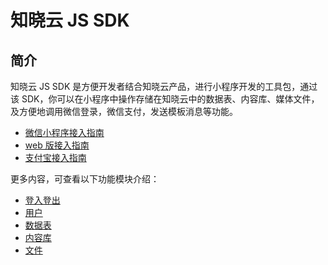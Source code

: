 # 知晓云 JS SDK

## 简介

知晓云 JS SDK 是方便开发者结合知晓云产品，进行小程序开发的工具包，通过该 SDK，你可以在小程序中操作存储在知晓云中的数据表、内容库、媒体文件，及方便地调用微信登录，微信支付，发送模板消息等功能。

- [微信小程序接入指南](./wechat/README.md)
- [web 版接入指南](./web/README.md)
- [支付宝接入指南](./alipay/README.md)


更多内容，可查看以下功能模块介绍：

* [登入登出](./auth.md)
* [用户](./account.md)
* [数据表](./schema/README.md)
* [内容库](./content/README.md)
* [文件](./file/README.md)
